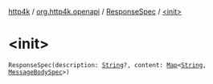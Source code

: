 [http4k](../../index.md) / [org.http4k.openapi](../index.md) / [ResponseSpec](index.md) / [&lt;init&gt;](./-init-.md)

# &lt;init&gt;

`ResponseSpec(description: `[`String`](https://kotlinlang.org/api/latest/jvm/stdlib/kotlin/-string/index.html)`?, content: `[`Map`](https://kotlinlang.org/api/latest/jvm/stdlib/kotlin.collections/-map/index.html)`<`[`String`](https://kotlinlang.org/api/latest/jvm/stdlib/kotlin/-string/index.html)`, `[`MessageBodySpec`](../-message-body-spec/index.md)`>)`